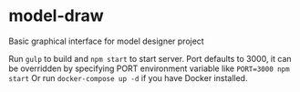 # model-draw
Basic graphical interface for model designer project

Run ```gulp``` to build and ```npm start``` to start server. Port defaults to 3000,
it can be overridden by specifying PORT environment variable like ```PORT=3000 npm start```
Or run ```docker-compose up -d``` if you have Docker installed.
